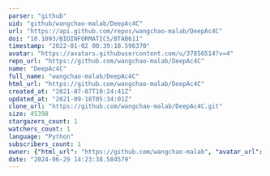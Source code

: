 ```yaml
---
parser: "github"
uid: "github/wangchao-malab/DeepAc4C"
url: "https://api.github.com/repos/wangchao-malab/DeepAc4C"
doi: "10.1093/BIOINFORMATICS/BTAB611"
timestamp: "2022-01-02 00:39:18.596370"
avatar: "https://avatars.githubusercontent.com/u/37856514?v=4"
repo_url: "https://github.com/wangchao-malab/DeepAc4C"
name: "DeepAc4C"
full_name: "wangchao-malab/DeepAc4C"
html_url: "https://github.com/wangchao-malab/DeepAc4C"
created_at: "2021-07-07T10:24:41Z"
updated_at: "2021-09-18T05:34:01Z"
clone_url: "https://github.com/wangchao-malab/DeepAc4C.git"
size: 45398
stargazers_count: 1
watchers_count: 1
language: "Python"
subscribers_count: 1
owner: {"html_url": "https://github.com/wangchao-malab", "avatar_url": "https://avatars.githubusercontent.com/u/37856514?v=4", "login": "wangchao-malab", "type": "User"}
date: "2024-06-29 14:23:38.584579"
---
```

